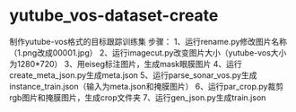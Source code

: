 # yutube_vos-dataset-create
制作yutube-vos格式的目标跟踪训练集
步骤：
1、运行rename.py修改图片名称（1.png改成00001.jpg）
2、运行imagecut.py改变图片大小（yutube-vos大小为1280*720）
3、用eiseg标注图片，生成mask眼膜图片
4、运行create_meta_json.py生成meta.json
5、运行parse_sonar_vos.py生成instance_train.json（输入为meta.json和掩膜图片）
6、运行par_crop.py裁剪rgb图片和掩膜图片，生成crop文件夹
7、运行gen_json.py生成train.json


